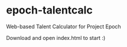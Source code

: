 # epoch-talentcalc
Web-based Talent Calculator for Project Epoch

Download and open index.html to start :)
